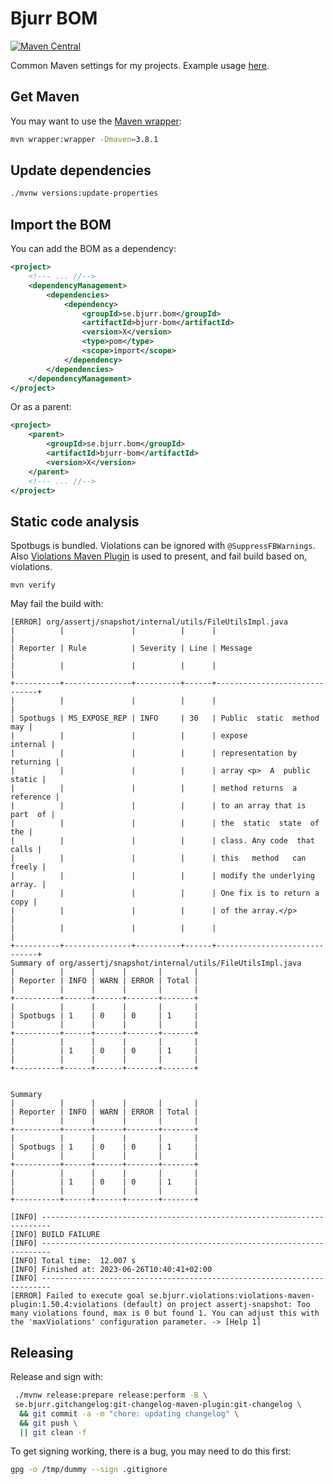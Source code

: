 # Bjurr BOM

[![Maven Central](https://maven-badges.herokuapp.com/maven-central/se.bjurr.bom/bjurr-bom/badge.svg)](https://maven-badges.herokuapp.com/maven-central/se.bjurr.bom/bjurr-bom)

Common Maven settings for my projects. Example usage [here](https://github.com/tomasbjerre/assertj-snapshot).

## Get Maven

You may want to use the [Maven wrapper](https://maven.apache.org/wrapper):

```sh
mvn wrapper:wrapper -Dmaven=3.8.1
```

## Update dependencies

```sh
./mvnw versions:update-properties
```

## Import the BOM

You can add the BOM as a dependency:

```xml
<project>
    <!--- ... //-->
    <dependencyManagement>
        <dependencies>
            <dependency>
                <groupId>se.bjurr.bom</groupId>
                <artifactId>bjurr-bom</artifactId>
                <version>X</version>
                <type>pom</type>
                <scope>import</scope>
            </dependency>
        </dependencies>
    </dependencyManagement>
</project>
```

Or as a parent:

```xml
<project>
    <parent>
        <groupId>se.bjurr.bom</groupId>
        <artifactId>bjurr-bom</artifactId>
        <version>X</version>
    </parent>
    <!--- ... //-->
</project>
```

## Static code analysis

Spotbugs is bundled. Violations can be ignored with `@SuppressFBWarnings`. Also [Violations Maven Plugin](https://github.com/tomasbjerre/violations-maven-plugin) is used to present, and fail build based on, violations.

```
mvn verify 
```

May fail the build with:

```
[ERROR] org/assertj/snapshot/internal/utils/FileUtilsImpl.java
|          |               |          |      |                              |
| Reporter | Rule          | Severity | Line | Message                      |
|          |               |          |      |                              |
+----------+---------------+----------+------+------------------------------+
|          |               |          |      |                              |
| Spotbugs | MS_EXPOSE_REP | INFO     | 30   | Public  static  method   may |
|          |               |          |      | expose              internal |
|          |               |          |      | representation by  returning |
|          |               |          |      | array <p>  A  public  static |
|          |               |          |      | method returns  a  reference |
|          |               |          |      | to an array that is part  of |
|          |               |          |      | the  static  state  of   the |
|          |               |          |      | class. Any code  that  calls |
|          |               |          |      | this   method   can   freely |
|          |               |          |      | modify the underlying array. |
|          |               |          |      | One fix is to return a  copy |
|          |               |          |      | of the array.</p>            |
|          |               |          |      |                              |
+----------+---------------+----------+------+------------------------------+
Summary of org/assertj/snapshot/internal/utils/FileUtilsImpl.java
|          |      |      |       |       |
| Reporter | INFO | WARN | ERROR | Total |
|          |      |      |       |       |
+----------+------+------+-------+-------+
|          |      |      |       |       |
| Spotbugs | 1    | 0    | 0     | 1     |
|          |      |      |       |       |
+----------+------+------+-------+-------+
|          |      |      |       |       |
|          | 1    | 0    | 0     | 1     |
|          |      |      |       |       |
+----------+------+------+-------+-------+


Summary
|          |      |      |       |       |
| Reporter | INFO | WARN | ERROR | Total |
|          |      |      |       |       |
+----------+------+------+-------+-------+
|          |      |      |       |       |
| Spotbugs | 1    | 0    | 0     | 1     |
|          |      |      |       |       |
+----------+------+------+-------+-------+
|          |      |      |       |       |
|          | 1    | 0    | 0     | 1     |
|          |      |      |       |       |
+----------+------+------+-------+-------+

[INFO] ------------------------------------------------------------------------
[INFO] BUILD FAILURE
[INFO] ------------------------------------------------------------------------
[INFO] Total time:  12.007 s
[INFO] Finished at: 2023-06-26T10:40:41+02:00
[INFO] ------------------------------------------------------------------------
[ERROR] Failed to execute goal se.bjurr.violations:violations-maven-plugin:1.50.4:violations (default) on project assertj-snapshot: Too many violations found, max is 0 but found 1. You can adjust this with the 'maxViolations' configuration parameter. -> [Help 1]
```

## Releasing

Release and sign with:

```sh
 ./mvnw release:prepare release:perform -B \
 se.bjurr.gitchangelog:git-changelog-maven-plugin:git-changelog \
  && git commit -a -m "chore: updating changelog" \
  && git push \
  || git clean -f
```

To get signing working, there is a bug, you may need to do this first:

```sh
gpg -o /tmp/dummy --sign .gitignore
```
